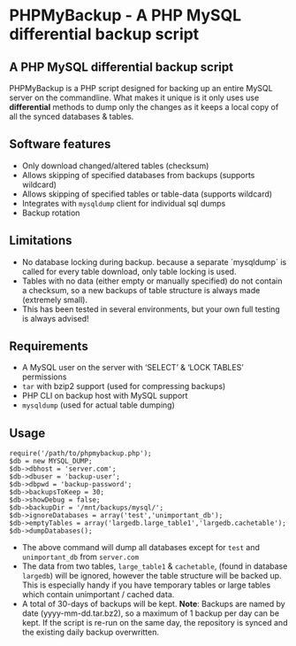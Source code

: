 PHPMyBackup - A PHP MySQL differential backup script
====================================================

A PHP MySQL differential backup script
--------------------------------------

PHPMyBackup is a PHP script designed for backing up an entire MySQL
server on the commandline. What makes it unique is it only uses use
**differential** methods to dump only the changes as it keeps a local
copy of all the synced databases & tables.

Software features
-----------------

-   Only download changed/altered tables (checksum)
-   Allows skipping of specified databases from backups (supports wildcard)
-   Allows skipping of specified tables or table-data (supports wildcard)
-   Integrates with `mysqldump` client for individual sql dumps
-   Backup rotation

Limitations
-----------

-   No database locking during backup. because a separate \`mysqldump\`
    is called for every table download, only table locking is used.
-   Tables with no data (either empty or manually specified) do not
    contain a checksum, so a new backups of table structure is always
    made (extremely small).
-   This has been tested in several environments, but your own full
    testing is always advised!

Requirements
------------

-   A MySQL user on the server with ‘SELECT’ & ‘LOCK TABLES’ permissions
-   `tar` with bzip2 support (used for compressing backups)
-   PHP CLI on backup host with MySQL support
-   `mysqldump` (used for actual table dumping)

Usage
-----

    require('/path/to/phpmybackup.php');
    $db = new MYSQL_DUMP;
    $db->dbhost = 'server.com';
    $db->dbuser = 'backup-user';
    $db->dbpwd = 'backup-password';
    $db->backupsToKeep = 30;
    $db->showDebug = false;
    $db->backupDir = '/mnt/backups/mysql/';
    $db->ignoreDatabases = array('test','unimportant_db');
    $db->emptyTables = array('largedb.large_table1','largedb.cachetable');
    $db->dumpDatabases();

-   The above command will dump all databases except for `test` and
    `unimportant_db` from `server.com`
-   The data from two tables, `large_table1` & `cachetable`, (found in
    database `largedb`) will be ignored, however the table structure will
    be backed up. This is especially handy if you have temporary tables
    or large tables which contain unimportant / cached data.
-   A total of 30-days of backups will be kept. **Note**: Backups are
    named by date (yyyy-mm-dd.tar.bz2), so a maximum of 1 backup per day
    can be kept. If the script is re-run on the same day, the repository
    is synced and the existing daily backup overwritten.
